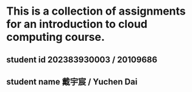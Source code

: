 # This is a collection of assignments for an introduction to cloud computing course.
## student id 202383930003 / 20109686
## student name 戴宇宸 / Yuchen Dai
